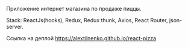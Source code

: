 Приложение интернет магазина по продаже пиццы.

Stack:
   ReactJs(hooks),
   Redux,
   Redux thunk,
   Axios,
   React Router,
   json-server.
   
Ссылка на деплой https://alextilnenko.github.io/react-pizza
